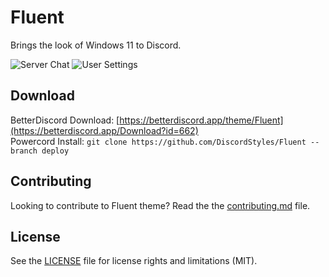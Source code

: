 # Fluent

Brings the look of Windows 11 to Discord.

![Server Chat](https://i.imgur.com/IcVwWMB.png)
![User Settings](https://i.imgur.com/k49BT0N.png)

## Download

BetterDiscord Download: [https://betterdiscord.app/theme/Fluent](https://betterdiscord.app/Download?id=662)  
Powercord Install: `git clone https://github.com/DiscordStyles/Fluent --branch deploy`

## Contributing

Looking to contribute to Fluent theme? Read the the [contributing.md](https://github.com/DiscordStyles/Fluent/blob/main/CONTRIBUTING.md) file.

## License

See the [LICENSE](https://github.com/DiscordStyles/Fluent/blob/main/LICENSE.md) file for license rights and limitations (MIT).
